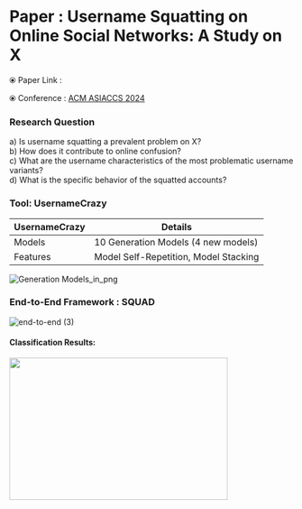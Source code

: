 # Paper : Username Squatting on Online Social Networks: A Study on X

⦿ Paper Link :

⦿ Conference : [ACM ASIACCS 2024](https://asiaccs2024.sutd.edu.sg)

### Research Question
a) Is username squatting a prevalent problem on X?  
b) Ηow does it contribute to online confusion?  
c) What are the username characteristics of the most problematic username variants?  
d) What is the specific behavior of the squatted accounts?

### Tool: UsernameCrazy
 
UsernameCrazy  | Details
------------- | -------------
Models  | 10 Generation Models (4 new models) 
Features  | Model Self-Repetition, Model Stacking

![Generation Models_in_png](https://github.com/APSS-Imperial/SQUAD/assets/151850923/a6f1ebcb-e936-4f68-b406-3db2ed717dd8)


### End-to-End Framework : SQUAD

![end-to-end (3)](https://github.com/APSS-Imperial/SQUAD/assets/151850923/deea2ea6-1855-42ba-9984-10907b613488)

  #### Classification Results:
  <!---  ![roc_curve (5)](https://github.com/APSS-Imperial/SQUAD/assets/151850923/d45479d0-7526-4795-9b2a-bfd2cd58ba48) --->
  <img src="https://github.com/APSS-Imperial/SQUAD/assets/151850923/d45479d0-7526-4795-9b2a-bfd2cd58ba48" width="387" height="252">

<!--- ### Bot Analysis: --->
 <!--- #### Bot Description: --->
 <!--- #### Botometer Results Description: --->
 <!--- #### Botometer CAP Score Selection: --->
  

<!--- ### Interesting Impersonators: --->

<!--- ![theellenshow_impersonation](https://github.com/APSS-Imperial/SQUAD/assets/151850923/83810410-a559-4323-a8a6-e1e121da20fa) --->

<!---  ![shakira_impersonation](https://github.com/APSS-Imperial/SQUAD/assets/151850923/9a7bd2c5-9352-4b31-901a-9210da60a748) --->
<!--- <img src="https://github.com/APSS-Imperial/SQUAD/assets/151850923/9a7bd2c5-9352-4b31-901a-9210da60a748" width="528" height="280"> --->

<!--- *** --->
<!--- ### Interesting Tweets: --->
<!---  ![selena_tweet](https://github.com/APSS-Imperial/SQUAD/assets/151850923/97888ee4-3030-4cd0-adbd-96e02da4bb15) --->
<!--- <img src="https://github.com/APSS-Imperial/SQUAD/assets/151850923/97888ee4-3030-4cd0-adbd-96e02da4bb15" width="754" height="87"> --->

<!--- *** --->
<!--- ### Interesting Typo Mentions: --->
<!---![Tweet1 (1)](https://github.com/APSS-Imperial/SQUAD/assets/151850923/5589a5f2-1b0b-4836-b49f-92d0618d4ea1) --->
<!--- <img src="https://github.com/APSS-Imperial/SQUAD/assets/151850923/5589a5f2-1b0b-4836-b49f-92d0618d4ea1" width="684" height="234"> --->


